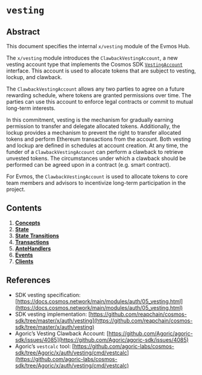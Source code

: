 <!--
order: 0
title: "Vesting Overview"
parent:
  title: "vesting"
-->

# `vesting`

## Abstract

This document specifies the internal `x/vesting` module of the Evmos Hub.

The `x/vesting` module introduces the `ClawbackVestingAccount`,  a new vesting account type that implements the Cosmos SDK [`VestingAccount`](https://docs.cosmos.network/v0.42/modules/auth/05_vesting.html#vesting-account-types) interface. This account is used to allocate tokens that are subject to vesting, lockup, and clawback.

The `ClawbackVestingAccount` allows any two parties to agree on a future rewarding schedule, where tokens are granted permissions over time. The parties can use this account to enforce legal contracts or commit to mutual long-term interests.

In this commitment, vesting is the mechanism for gradually earning permission to transfer and delegate allocated tokens. Additionally, the lockup provides a mechanism to prevent the right to transfer allocated tokens and perform Ethereum transactions from the account. Both vesting and lockup are defined in schedules at account creation. At any time, the funder of a `ClawbackVestingAccount` can perform a clawback to retrieve unvested tokens. The circumstances under which a clawback should be performed can be agreed upon in a contract (e.g. smart contract).

For Evmos, the `ClawbackVestingAccount` is used to allocate tokens to core team members and advisors to incentivize long-term participation in the project.

## Contents

1. **[Concepts](01_concepts.md)**
2. **[State](02_state.md)**
3. **[State Transitions](03_state_transitions.md)**
4. **[Transactions](04_transactions.md)**
5. **[AnteHandlers](05_antehandlers.md)**
6. **[Events](06_events.md)**
7. **[Clients](07_clients.md)**

## References

- SDK vesting specification: [https://docs.cosmos.network/main/modules/auth/05_vesting.html](https://docs.cosmos.network/main/modules/auth/05_vesting.html)
- SDK vesting implementation: [https://github.com/reapchain/cosmos-sdk/tree/master/x/auth/vesting](https://github.com/reapchain/cosmos-sdk/tree/master/x/auth/vesting)
- Agoric’s Vesting Clawback Account: [https://github.com/Agoric/agoric-sdk/issues/4085](https://github.com/Agoric/agoric-sdk/issues/4085)
- Agoric’s `vestcalc` tool: [https://github.com/agoric-labs/cosmos-sdk/tree/Agoric/x/auth/vesting/cmd/vestcalc](https://github.com/agoric-labs/cosmos-sdk/tree/Agoric/x/auth/vesting/cmd/vestcalc)
